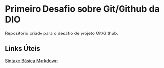 # Primeiro Desafio sobre Git/Github da DIO
Repositório criado para o desafio de projeto Git/Github.

## Links Úteis
[Sintaxe Básica Markdown](https://www.markdownguide.org/basic-syntax)